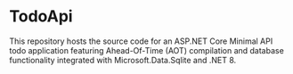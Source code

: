 # TodoApi

This repository hosts the source code for an ASP.NET Core Minimal API todo application featuring Ahead-Of-Time (AOT) compilation and database functionality integrated with Microsoft.Data.Sqlite and .NET 8.
